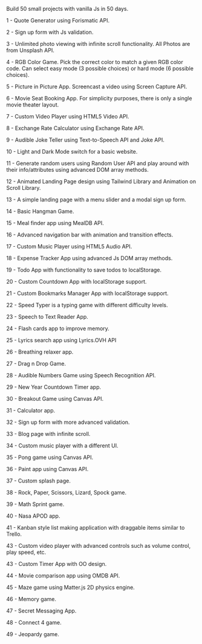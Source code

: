 Build 50 small projects with vanilla Js in 50 days.

1 - Quote Generator using Forismatic API.

2 - Sign up form with Js validation.

3 - Unlimited photo viewing with infinite scroll functionality. All Photos are from Unsplash API.

4 - RGB Color Game. Pick the correct color to match a given RGB color code. Can select easy mode (3 possible choices) or hard mode (6 possible choices).

5 - Picture in Picture App. Screencast a video using Screen Capture API.

6 - Movie Seat Booking App. For simplicity purposes, there is only a single movie theater layout.

7 - Custom Video Player using HTML5 Video API.

8 - Exchange Rate Calculator using Exchange Rate API.

9 - Audible Joke Teller using Text-to-Speech API and Joke API.

10 - Light and Dark Mode switch for a basic website.

11 - Generate random users using Random User API and play around with their info/attributes using advanced DOM array methods. 

12 - Animated Landing Page design using Tailwind Library and Animation on Scroll Library.

13 - A simple landing page with a menu slider and a modal sign up form.

14 - Basic Hangman Game.

15 - Meal finder app using MealDB API.

16 - Advanced navigation bar with animation and transition effects. 

17 - Custom Music Player using HTML5 Audio API.

18 - Expense Tracker App using advanced Js DOM array methods.

19 - Todo App with functionality to save todos to localStorage.

20 - Custom Countdown App with localStorage support.

21 - Custom Bookmarks Manager App with localStorage support.

22 - Speed Typer is a typing game with different difficulty levels.

23 - Speech to Text Reader App.

24 - Flash cards app to improve memory.

25 - Lyrics search app using Lyrics.OVH API

26 - Breathing relaxer app.

27 - Drag n Drop Game.

28 - Audible Numbers Game using Speech Recognition API.

29 - New Year Countdown Timer app.

30 - Breakout Game using Canvas API.

31 - Calculator app.

32 - Sign up form with more advanced validation.

33 - Blog page with infinite scroll.

34 - Custom music player with a different UI.

35 - Pong game using Canvas API.

36 - Paint app using Canvas API.

37 - Custom splash page.

38 - Rock, Paper, Scissors, Lizard, Spock game.

39 - Math Sprint game.

40 - Nasa APOD app.

41 - Kanban style list making application with draggable items similar to Trello.

43 - Custom video player with advanced controls such as volume control, play speed, etc.

43 - Custom Timer App with OO design.

44 - Movie comparison app using OMDB API.

45 - Maze game using Matter.js 2D physics engine.

46 - Memory game.

47 - Secret Messaging App.

48 - Connect 4 game.

49 - Jeopardy game.

